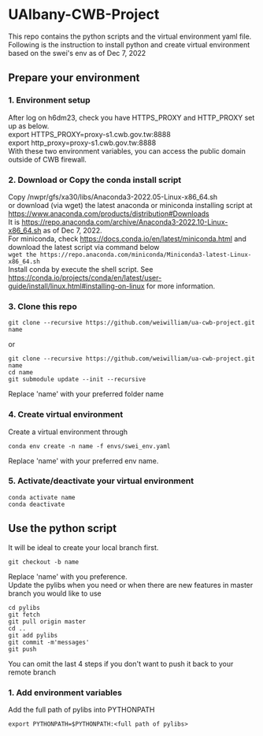 # UAlbany-CWB-Project
This repo contains the python scripts and the virtual environment yaml file. \
Following is the instruction to install python and create virtual environment based on the swei's env as of Dec 7, 2022 
## Prepare your environment
### 1. Environment setup 
  After log on h6dm23, check you have HTTPS_PROXY and HTTP_PROXY set up as below. \
  export HTTPS_PROXY=proxy-s1.cwb.gov.tw:8888 \
  export http_proxy=proxy-s1.cwb.gov.tw:8888 \
  With these two environment variables, you can access the public domain outside of CWB firewall.
### 2. Download or Copy the conda install script
  Copy /nwpr/gfs/xa30/libs/Anaconda3-2022.05-Linux-x86_64.sh \
  or download (via wget) the latest anaconda or miniconda installing script at \
  https://www.anaconda.com/products/distribution#Downloads \
  It is https://repo.anaconda.com/archive/Anaconda3-2022.10-Linux-x86_64.sh as of Dec 7, 2022. \
  For miniconda, check https://docs.conda.io/en/latest/miniconda.html and download the latest script via command below \
  ```wget the https://repo.anaconda.com/miniconda/Miniconda3-latest-Linux-x86_64.sh``` \
  Install conda by execute the shell script.
  See https://conda.io/projects/conda/en/latest/user-guide/install/linux.html#installing-on-linux for more information.
### 3. Clone this repo
  ```
  git clone --recursive https://github.com/weiwilliam/ua-cwb-project.git name
  ```
  or 
  ```
  git clone --recursive https://github.com/weiwilliam/ua-cwb-project.git name
  cd name
  git submodule update --init --recursive
  ```
  Replace 'name' with your preferred folder name
### 4. Create virtual environment
  Create a virtual environment through
  ```
  conda env create -n name -f envs/swei_env.yaml
  ```
  Replace 'name' with your preferred env name.
### 5. Activate/deactivate your virtual environment
  ```
  conda activate name
  conda deactivate
  ```
## Use the python script
It will be ideal to create your local branch first.
  ```
  git checkout -b name
  ```
Replace 'name' with you preference.\
Update the pylibs when you need or when there are new features in master branch you would like to use
  ```
  cd pylibs
  git fetch
  git pull origin master
  cd ..
  git add pylibs
  git commit -m'messages'
  git push
  ```
You can omit the last 4 steps if you don't want to push it back to your remote branch
### 1. Add environment variables
Add the full path of pylibs into PYTHONPATH
  ```
  export PYTHONPATH=$PYTHONPATH:<full path of pylibs>
  ```
